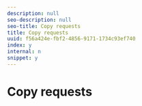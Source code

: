 ```yaml
---
description: null
seo-description: null
seo-title: Copy requests
title: Copy requests
uuid: f56a424e-fbf2-4856-9171-1734c93ef740
index: y
internal: n
snippet: y
---
```


# Copy requests

